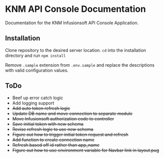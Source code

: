 # KNM API Console Documentation
Documentation for the KNM Infusionsoft API Console Application.

## Installation
Clone repository to the desired server location. `cd` into the installation directory and run `npm install`

Remove `.sample` extension from `.env.sample` and replace the descriptions with valid configuration values.

## ToDo
* Beef up error catch logic
* Add logging support
* ~~Add auto token refresh logic~~
* ~~Update DB name and move connection to separate module~~
* ~~Move Infusionsoft authorization code to controller~~
* ~~Save initial token with new schema~~
* ~~Revise refresh logic to use new schema~~
* ~~Figure out how to trigger initial token request and refresh~~
* ~~Add function to create connection name~~
* ~~Refresh based off id rather than app_name~~
* ~~Figure out how to use environment variable for Navbar link in layout.pug~~